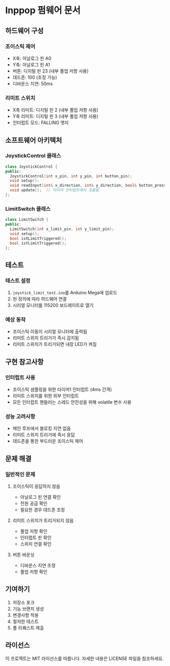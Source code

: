 # Inppop 펌웨어 문서

## 하드웨어 구성

### 조이스틱 제어
- X축: 아날로그 핀 A0
- Y축: 아날로그 핀 A1
- 버튼: 디지털 핀 23 (내부 풀업 저항 사용)
- 데드존: 100 (조정 가능)
- 디바운스 지연: 50ms

### 리미트 스위치
- X축 리미트: 디지털 핀 2 (내부 풀업 저항 사용)
- Y축 리미트: 디지털 핀 3 (내부 풀업 저항 사용)
- 인터럽트 모드: FALLING 엣지

## 소프트웨어 아키텍처

### JoystickControl 클래스
```cpp
class JoystickControl {
public:
  JoystickControl(int x_pin, int y_pin, int button_pin);
  void setup();
  void readInput(int& x_direction, int& y_direction, bool& button_pressed);
  void update();  // 타이머 인터럽트에서 호출됨
};
```

### LimitSwitch 클래스
```cpp
class LimitSwitch {
public:
  LimitSwitch(int x_limit_pin, int y_limit_pin);
  void setup();
  bool isXLimitTriggered();
  bool isYLimitTriggered();
};
```

## 테스트

### 테스트 설정
1. `joystick_limit_test.ino`를 Arduino Mega에 업로드
2. 핀 정의에 따라 하드웨어 연결
3. 시리얼 모니터를 115200 보드레이트로 열기

### 예상 동작
- 조이스틱 이동이 시리얼 모니터에 출력됨
- 리미트 스위치 트리거가 즉시 감지됨
- 리미트 스위치가 트리거되면 내장 LED가 켜짐

## 구현 참고사항

### 인터럽트 사용
- 조이스틱 샘플링을 위한 타이머1 인터럽트 (4ms 간격)
- 리미트 스위치를 위한 외부 인터럽트
- 모든 인터럽트 핸들러는 스레드 안전성을 위해 volatile 변수 사용

### 성능 고려사항
- 메인 루프에서 블로킹 지연 없음
- 리미트 스위치 트리거에 즉시 응답
- 데드존을 통한 부드러운 조이스틱 제어

## 문제 해결

### 일반적인 문제
1. 조이스틱이 응답하지 않음
   - 아날로그 핀 연결 확인
   - 전원 공급 확인
   - 필요한 경우 데드존 조정

2. 리미트 스위치가 트리거되지 않음
   - 풀업 저항 확인
   - 인터럽트 핀 확인
   - 스위치 연결 확인

3. 버튼 바운싱
   - 디바운스 지연 조정
   - 풀업 저항 확인

## 기여하기
1. 저장소 포크
2. 기능 브랜치 생성
3. 변경사항 적용
4. 철저한 테스트
5. 풀 리퀘스트 제출

## 라이선스
이 프로젝트는 MIT 라이선스를 따릅니다. 자세한 내용은 LICENSE 파일을 참조하세요.
